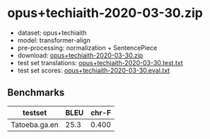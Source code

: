 # opus+techiaith-2020-03-30.zip

* dataset: opus+techiaith
* model: transformer-align
* pre-processing: normalization + SentencePiece
* download: [opus+techiaith-2020-03-30.zip](https://object.pouta.csc.fi/OPUS-MT-models/ga+cy+br+gd+kw+gv-en/opus+techiaith-2020-03-30.zip)
* test set translations: [opus+techiaith-2020-03-30.test.txt](https://object.pouta.csc.fi/OPUS-MT-models/ga+cy+br+gd+kw+gv-en/opus+techiaith-2020-03-30.test.txt)
* test set scores: [opus+techiaith-2020-03-30.eval.txt](https://object.pouta.csc.fi/OPUS-MT-models/ga+cy+br+gd+kw+gv-en/opus+techiaith-2020-03-30.eval.txt)

## Benchmarks

| testset               | BLEU  | chr-F |
|-----------------------|-------|-------|
| Tatoeba.ga.en 	| 25.3 	| 0.400 |

